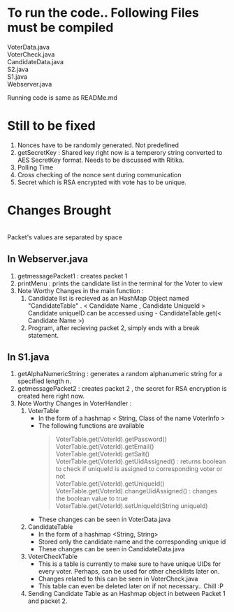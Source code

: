 # To run the code.. Following Files must be compiled
VoterData.java <br __>
VoterCheck.java <br __>
CandidateData.java <br __>
S2.java <br __>
S1.java <br __>
Webserver.java <br __>

Running code is same as READMe.md

# Still to be fixed

1. Nonces have to be randomly generated. Not predefined <br __>
2. getSecretKey : Shared key right now is a temperory string converted to AES SecretKey format. Needs to be discussed with Ritika.
3. Polling Time
4. Cross checking of the nonce sent during communication
5. Secret which is RSA encrypted with vote has to be unique.

# Changes Brought
<br __>
Packet's values are separated by space <br __>


## In Webserver.java

1. getmessagePacket1 : creates packet 1 <br __>
2. printMenu : prints the candidate list in the terminal for the Voter to view <br __>
3. Note Worthy Changes in the main function : <br __>
    1. Candidate list is recieved as an HashMap Object named "CandidateTable" . < Candidate Name , Candidate UniqueId > <br __>
       Candidate uniqueID can be accessed using - CandidateTable.get(< Candidate Name >) <br __>
    2. Program, after recieving packet 2, simply ends with a break statement. 
    
## In S1.java
1. getAlphaNumericString : generates a random alphanumeric string for a specified length n. <br __>
2. getmessagePacket2 : creates packet 2 , the secret for RSA encryption is created here right now. <br __>
3. Note Worthy Changes in VoterHandler : <br __>
    1. VoterTable <br __>
        - In the form of a hashmap < String, Class of the name VoterInfo >  
        - The following functions are available
            > VoterTable.get(VoterId).getPassword() <br __>
            > VoterTable.get(VoterId).getEmail() <br __>
            > VoterTable.get(VoterId).getSalt() <br __>
            > VoterTable.get(VoterId).getUidAssigned() : returns boolean to check if uniqueId is assigned to corresponding voter or not <br __>
            > VoterTable.get(VoterId).getUniqueId() <br __>
            > VoterTable.get(VoterId).changeUidAssigned() : changes the boolean value to true <br __> 
            > VoterTable.get(VoterId).setUniqueId(String uniqueId) <br __>
        - These changes can be seen in VoterData.java 
    2. CandidateTable 
        - In the form of a hashmap <String, String>
        - Stored only the candidate name and the corresponding unique id
        - These changes can be seen in CandidateData.java
    3. VoterCheckTable 
        - This is a table is currently to make sure to have unique UIDs for every voter. Perhaps, can be used for other checklists later on.
        - Changes related to this can be seen in VoterCheck.java
        - This table can even be deleted later on if not necessary.. Chill :P
    4. Sending Candidate Table as an Hashmap object in between Packet 1 and packet 2.
